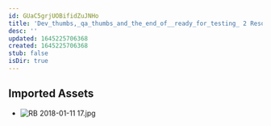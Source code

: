 ```yaml
---
id: GUaC5grjUOBifidZuJNHo
title: 'Dev_thumbs,_qa_thumbs_and_the_end_of__ready_for_testing_ 2 Resources'
desc: ''
updated: 1645225706368
created: 1645225706368
stub: false
isDir: true
---
```

## Imported Assets
- ![RB 2018-01-11 17.jpg](/assets/rb-2018-01-11-17.jpg)
